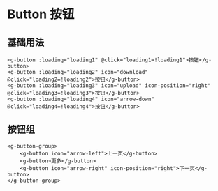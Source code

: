 # Button 按钮

## 基础用法

<ClientOnly>
  <g-button-1></g-button-1>
</ClientOnly>

```vue
<g-button :loading="loading1" @click="loading1=!loading1">按钮</g-button>
<g-button :loading="loading2" icon="download" @click="loading2=!loading2">按钮</g-button>
<g-button :loading="loading3" icon="upload" icon-position="right" @click="loading3=!loading3">按钮</g-button>
<g-button :loading="loading4" icon="arrow-down" @click="loading4=!loading4">按钮</g-button>
```

## 按钮组

<ClientOnly>
  <g-button-2></g-button-2>
</ClientOnly>

```vue
<g-button-group>
    <g-button icon="arrow-left">上一页</g-button>
    <g-button>更多</g-button>
    <g-button icon="arrow-right" icon-position="right">下一页</g-button>
</g-button-group>
```